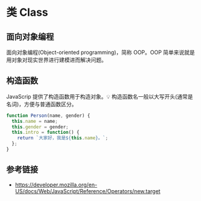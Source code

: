 # 类 Class

## 面向对象编程
面向对象编程(Object-oriented programming)，简称 OOP。OOP 简单来说就是用对象对现实世界进行建模进而解决问题。

## 构造函数
JavaScrip 提供了构造函数用于构造对象。💡 构造函数名一般以大写开头(通常是名词)，方便与普通函数区分。
```javascript
function Person(name, gender) {
  this.name = name;
  this.gender = gender;
  this.intro = function() {
    return `大家好，我是${this.name}。`;
  };
}
```

## 参考链接
* https://developer.mozilla.org/en-US/docs/Web/JavaScript/Reference/Operators/new.target
